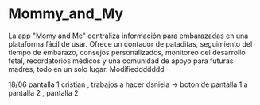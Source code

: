# Mommy_and_My
La app "Momy and Me" centraliza información para embarazadas en una plataforma fácil de usar. Ofrece un contador de pataditas, seguimiento del tiempo de embarazo, consejos personalizados, monitoreo del desarrollo fetal, recordatorios médicos y una comunidad de apoyo para futuras madres, todo en un solo lugar.
Modifieddddddd


18/06 pantalla 1 cristian , trabajos a hacer dsniela -> boton de pantalla 1 a pantalla 2 , pantalla 2
